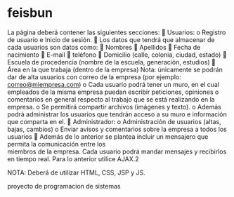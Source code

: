 feisbun
=======
La página deberá contener las siguientes secciones:
   Usuarios:
    o Registro de usuario e Inicio de sesión.
     Los datos que tendrá que almacenar de cada usuarios son datos como:
       Nombres
       Apellidos
       Fecha de nacimiento
       E-mail
       teléfono
       Domicilio (calle, colonia, ciudad, estado)
       Escuela de procedencia (nombre de la escuela, generación, estudios)
       Área en la que trabaja (dentro de la empresa)
Nota: únicamente se podrán dar de alta usuarios con correo de la empresa (por ejemplo: 
correo@miempresa.com)
    o Cada usuario podrá tener un muro, en el cual empleados de la misma empresa puedan 
      escribir peticiones, opiniones o comentarios en general respecto al trabajo que se está 
      realizando en la empresa.
    o Se permitirá compartir archivos (imágenes y texto).
    o Además podrá administrar los usuarios que tendrán acceso a su muro e información que 
      comparta en el.
   Administrador:
    o Administración de usuarios (altas, bajas, cambios)
    o Enviar avisos y comentarios sobre la empresa a todos los usuarios
   Además de lo anterior se plantea incluir un mensajero que permita la comunicación entre los   
    miembros de la empresa. Cada usuario podrá mandar mensajes y recibirlos en tiempo real. 
  Para lo anterior utilice AJAX.2

  NOTA: 
Deberá de utilizar HTML, CSS, JSP y JS.

proyecto de programacion de sistemas
